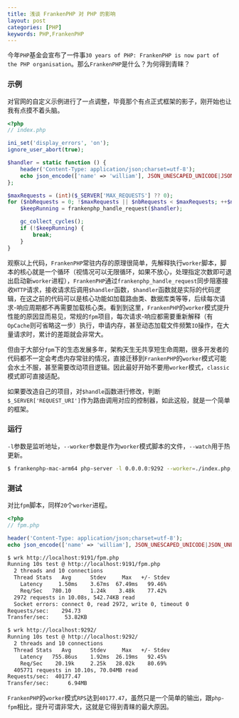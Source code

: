 ```yaml
---
title: 浅谈 FrankenPHP 对 PHP 的影响
layout: post
categories: [PHP]
keywords: PHP,FrankenPHP
---
```


今年`PHP`基金会宣布了一件事`30 years of PHP: FrankenPHP is now part of the PHP organisation`。那么`FrankenPHP`是什么？为何得到青睐？

### 示例

对官网的自定义示例进行了一点调整，毕竟那个有点正式框架的影子，刚开始也让我有点摸不着头脑。

```php
<?php
// index.php

ini_set('display_errors', 'on');
ignore_user_abort(true);

$handler = static function () {
    header('Content-Type: application/json;charset=utf-8');
    echo json_encode(['name' => 'william'], JSON_UNESCAPED_UNICODE|JSON_UNESCAPED_SLASHES);
};

$maxRequests = (int)($_SERVER['MAX_REQUESTS'] ?? 0);
for ($nbRequests = 0; !$maxRequests || $nbRequests < $maxRequests; ++$nbRequests) {
    $keepRunning = frankenphp_handle_request($handler);

    gc_collect_cycles();
    if (!$keepRunning) {
        break;
    }
}
```

观察以上代码，`FrankenPHP`常驻内存的原理很简单，先解释执行`worker`脚本，脚本的核心就是一个循环（视情况可以无限循环，如果不放心，处理指定次数即可退出启动新`worker`进程），`FrankenPHP`通过`frankenphp_handle_request`同步阻塞接收`HTTP`请求，接收请求后调用`$handler`函数，`$handler`函数就是实际的代码逻辑，在这之前的代码可以是核心功能如加载路由类、数据库类等等，后续每次请求-响应周期都不再需要加载核心类。看到到这里，`FrankenPHP`的`worker`模式提升性能的原因显而易见，常规的`fpm`项目，每次请求-响应都需要重新解释（有`OpCache`则可省略这一步）执行，申请内存，甚至动态加载文件频繁`IO`操作，在大量请求时，累计的差距就会非常大。

但由于大部分`fpm`下的生态发展多年，架构天生无共享短生命周期，很多开发者的代码都不一定会考虑内存常驻的情况，直接迁移到`FrankenPHP`的`worker`模式可能会水土不服，甚至需要改动项目逻辑。因此最好开始不要用`worker`模式，`classic`模式即可直接适配。

如果要改造自己的项目，对`$handle`函数进行修改，判断`$_SERVER['REQUEST_URI']`作为路由调用对应的控制器，如此这般，就是一个简单的框架。

### 运行

`-l`参数是监听地址，`--worker`参数是作为`worker`模式脚本的文件，`--watch`用于热更新。

```bash
$ frankenphp-mac-arm64 php-server -l 0.0.0.0:9292 --worker=./index.php,20 --watch ./index.php
```

### 测试

对比`fpm`脚本，同样`20`个`worker`进程。

```php
<?php
// fpm.php

header('Content-Type: application/json;charset=utf-8');
echo json_encode(['name' => 'william'], JSON_UNESCAPED_UNICODE|JSON_UNESCAPED_SLASHES);
```

```bash
$ wrk http://localhost:9191/fpm.php
Running 10s test @ http://localhost:9191/fpm.php
  2 threads and 10 connections
  Thread Stats   Avg      Stdev     Max   +/- Stdev
    Latency     1.50ms    3.67ms  67.49ms   99.46%
    Req/Sec   780.10      1.24k    3.48k    77.42%
  2972 requests in 10.08s, 542.74KB read
  Socket errors: connect 0, read 2972, write 0, timeout 0
Requests/sec:    294.73
Transfer/sec:     53.82KB

$ wrk http://localhost:9292/
Running 10s test @ http://localhost:9292/
  2 threads and 10 connections
  Thread Stats   Avg      Stdev     Max   +/- Stdev
    Latency   755.86us    1.92ms  26.19ms   92.45%
    Req/Sec    20.19k     2.25k   28.02k    80.69%
  405771 requests in 10.10s, 70.04MB read
Requests/sec:  40177.47
Transfer/sec:      6.94MB
```

`FrankenPHP`的`worker`模式`RPS`达到`40177.47`，虽然只是一个简单的输出，跟`php-fpm`相比，提升可谓非常大，这就是它得到青睐的最大原因。